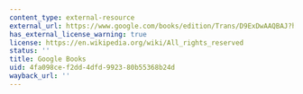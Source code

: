 ```yaml
---
content_type: external-resource
external_url: https://www.google.com/books/edition/Trans/D9ExDwAAQBAJ?hl=en&gbpv=1
has_external_license_warning: true
license: https://en.wikipedia.org/wiki/All_rights_reserved
status: ''
title: Google Books
uid: 4fa098ce-f2dd-4dfd-9923-80b55368b24d
wayback_url: ''
---
```

